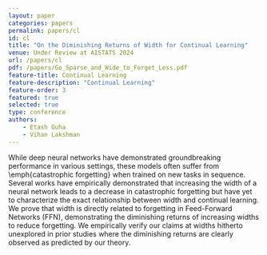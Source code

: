 ```yaml
---
layout: paper
categories: papers
permalink: papers/cl
id: cl
title: "On the Diminishing Returns of Width for Continual Learning"
venue: Under Review at AISTATS 2024
url: /papers/cl
pdf: /papers/Go_Sparse_and_Wide_to_Forget_Less.pdf
feature-title: Continual Learning
feature-description: "Continual Learning"
feature-order: 3
featured: true
selected: true
type: conference
authors:
    - Etash Guha
    - Vihan Lakshman
---
```

While deep neural networks have demonstrated groundbreaking performance in various settings, these models often suffer from \emph{catastrophic forgetting} when trained on new tasks in sequence. Several works have empirically demonstrated that increasing the width of a neural network leads to a decrease in catastrophic forgetting but have yet to characterize the exact relationship between width and continual learning. We prove that width is directly related to forgetting in Feed-Forward Networks (FFN), demonstrating the diminishing returns of increasing widths to reduce forgetting. We empirically verify our claims at widths hitherto unexplored in prior studies where the diminishing returns are clearly observed as predicted by our theory.

